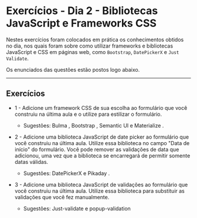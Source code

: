 # Exercícios - Dia 2 - Bibliotecas JavaScript e Frameworks CSS

Nestes exercícios foram colocados em prática os conhecimentos obtidos no dia, nos quais foram sobre como utilizar frameworks e bibliotecas JavaScript e CSS em páginas web, como `Bootstrap`, `DatePickerX` e `Just Validate`. 

Os enunciados das questões estão postos logo abaixo.
___

## Exercícios

- 1 - Adicione um framework CSS de sua escolha ao formulário que você construiu na última aula e o utilize para estilizar o formulário.

  - Sugestões: Bulma , Bootstrap , Semantic UI e Materialize .

- 2 - Adicione uma biblioteca JavaScript de date picker ao formulário que você construiu na última aula. 
Utilize essa biblioteca no campo "Data de início" do formulário. Você pode remover as validações de data que adicionou, uma vez que a biblioteca se encarregará de permitir somente datas válidas.

  - Sugestões: DatePickerX e Pikaday .

- 3 - Adicione uma biblioteca JavaScript de validações ao formulário que você construiu na última aula. Utilize essa biblioteca para substituir as validações que você fez manualmente.
  - Sugestões: Just-validate e popup-validation